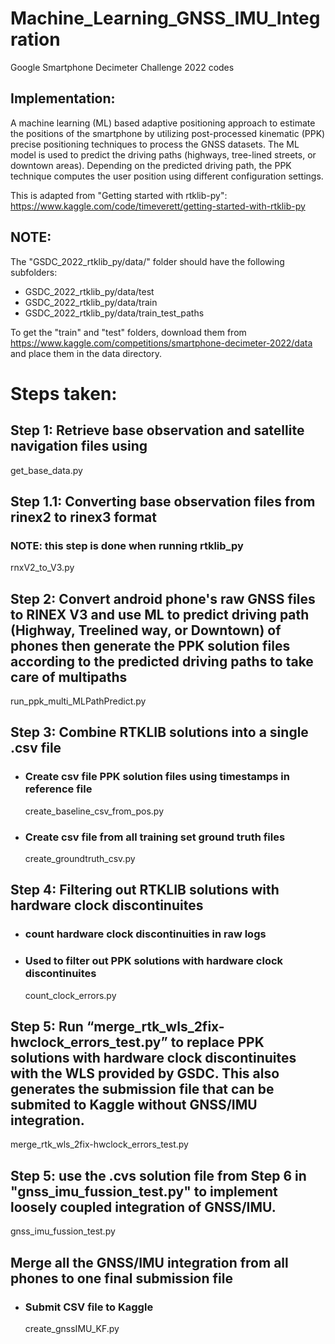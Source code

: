 # Machine_Learning_GNSS_IMU_Integration
Google Smartphone Decimeter Challenge 2022 codes

## Implementation:
A machine learning (ML) based adaptive positioning approach to estimate the positions of the smartphone by utilizing post-processed kinematic (PPK) precise positioning techniques to process the GNSS datasets. The ML model is used to predict the driving paths (highways, tree-lined streets, or downtown areas). Depending on the predicted driving path, the PPK technique computes the user position using different configuration settings.

This is adapted from "Getting started with rtklib-py": 
https://www.kaggle.com/code/timeverett/getting-started-with-rtklib-py

## NOTE:
The "GSDC_2022_rtklib_py/data/" folder should have the following subfolders:
- GSDC_2022_rtklib_py/data/test
- GSDC_2022_rtklib_py/data/train
- GSDC_2022_rtklib_py/data/train_test_paths

To get the "train" and "test" folders, download them from https://www.kaggle.com/competitions/smartphone-decimeter-2022/data and place them in the data directory.


# Steps taken:

## Step 1: Retrieve base observation and satellite navigation files using
get_base_data.py

## Step 1.1: Converting base observation files from rinex2 to rinex3 format
### NOTE: this step is done when running rtklib_py
rnxV2_to_V3.py

## Step 2: Convert android phone's raw GNSS files to RINEX V3 and use ML to predict driving path (Highway, Treelined way, or Downtown) of phones then generate the PPK solution files according to the predicted driving paths to take care of multipaths
run_ppk_multi_MLPathPredict.py

## Step 3: Combine RTKLIB solutions into a single .csv file
- ### Create csv file PPK solution files using timestamps in reference file
    create_baseline_csv_from_pos.py

- ### Create csv file from all training set ground truth files
    create_groundtruth_csv.py

## Step 4: Filtering out RTKLIB solutions with hardware clock discontinuites
- ### count hardware clock discontinuities in raw logs
- ### Used to filter out PPK solutions with hardware clock discontinuites
   count_clock_errors.py

## Step 5: Run “merge_rtk_wls_2fix-hwclock_errors_test.py” to replace PPK solutions with hardware clock discontinuites with the WLS provided by GSDC. This also generates the submission file that can be submited to Kaggle without GNSS/IMU integration.
   merge_rtk_wls_2fix-hwclock_errors_test.py

## Step 5: use the .cvs solution file from Step 6 in "gnss_imu_fussion_test.py" to implement loosely coupled integration of GNSS/IMU.
   gnss_imu_fussion_test.py
   
## Merge all the GNSS/IMU integration from all phones to one final submission file
- ### Submit CSV file to Kaggle
   create_gnssIMU_KF.py
